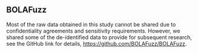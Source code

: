 ## BOLAFuzz

Most of the raw data obtained in this study cannot be shared due to confidentiality agreements and sensitivity requirements. However, we shared some of the de-identified data to provide for subsequent research, see the GitHub link for details, https://github.com/BOLAFuzz/BOLAFuzz.